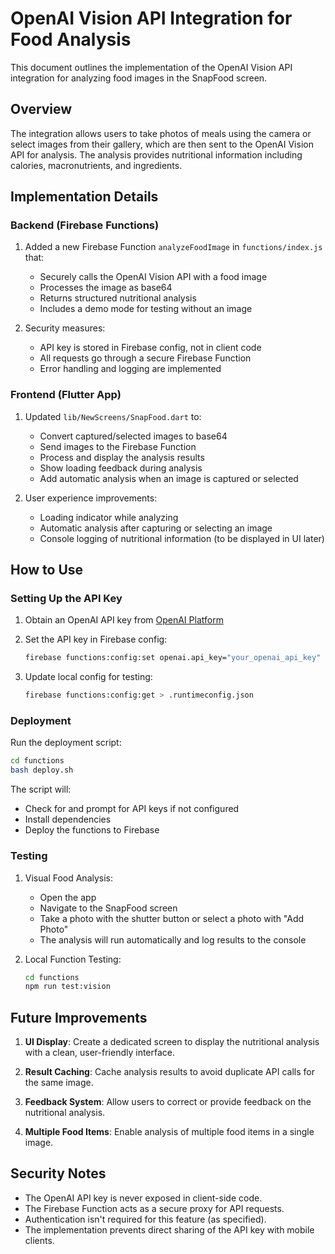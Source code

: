 # OpenAI Vision API Integration for Food Analysis

This document outlines the implementation of the OpenAI Vision API integration for analyzing food images in the SnapFood screen.

## Overview

The integration allows users to take photos of meals using the camera or select images from their gallery, which are then sent to the OpenAI Vision API for analysis. The analysis provides nutritional information including calories, macronutrients, and ingredients.

## Implementation Details

### Backend (Firebase Functions)

1. Added a new Firebase Function `analyzeFoodImage` in `functions/index.js` that:
   - Securely calls the OpenAI Vision API with a food image
   - Processes the image as base64
   - Returns structured nutritional analysis
   - Includes a demo mode for testing without an image

2. Security measures:
   - API key is stored in Firebase config, not in client code
   - All requests go through a secure Firebase Function
   - Error handling and logging are implemented

### Frontend (Flutter App)

1. Updated `lib/NewScreens/SnapFood.dart` to:
   - Convert captured/selected images to base64
   - Send images to the Firebase Function
   - Process and display the analysis results
   - Show loading feedback during analysis
   - Add automatic analysis when an image is captured or selected

2. User experience improvements:
   - Loading indicator while analyzing
   - Automatic analysis after capturing or selecting an image
   - Console logging of nutritional information (to be displayed in UI later)

## How to Use

### Setting Up the API Key

1. Obtain an OpenAI API key from [OpenAI Platform](https://platform.openai.com)

2. Set the API key in Firebase config:
   ```bash
   firebase functions:config:set openai.api_key="your_openai_api_key"
   ```

3. Update local config for testing:
   ```bash
   firebase functions:config:get > .runtimeconfig.json
   ```

### Deployment

Run the deployment script:
```bash
cd functions
bash deploy.sh
```

The script will:
- Check for and prompt for API keys if not configured
- Install dependencies
- Deploy the functions to Firebase

### Testing

1. Visual Food Analysis:
   - Open the app
   - Navigate to the SnapFood screen
   - Take a photo with the shutter button or select a photo with "Add Photo"
   - The analysis will run automatically and log results to the console

2. Local Function Testing:
   ```bash
   cd functions
   npm run test:vision
   ```

## Future Improvements

1. **UI Display**: Create a dedicated screen to display the nutritional analysis with a clean, user-friendly interface.

2. **Result Caching**: Cache analysis results to avoid duplicate API calls for the same image.

3. **Feedback System**: Allow users to correct or provide feedback on the nutritional analysis.

4. **Multiple Food Items**: Enable analysis of multiple food items in a single image.

## Security Notes

- The OpenAI API key is never exposed in client-side code.
- The Firebase Function acts as a secure proxy for API requests.
- Authentication isn't required for this feature (as specified).
- The implementation prevents direct sharing of the API key with mobile clients. 